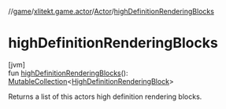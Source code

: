 //[game](../../../index.md)/[xlitekt.game.actor](../index.md)/[Actor](index.md)/[highDefinitionRenderingBlocks](high-definition-rendering-blocks.md)

# highDefinitionRenderingBlocks

[jvm]\
fun [highDefinitionRenderingBlocks](high-definition-rendering-blocks.md)(): [MutableCollection](https://kotlinlang.org/api/latest/jvm/stdlib/kotlin.collections/-mutable-collection/index.html)&lt;[HighDefinitionRenderingBlock](../../xlitekt.game.actor.render.block/-high-definition-rendering-block/index.md)&gt;

Returns a list of this actors high definition rendering blocks.
